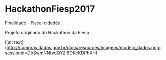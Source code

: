 # HackathonFiesp2017

Finalidade - Fiscal cidadão

Projeto originado do Hackathon da Fiesp 


![alt text] (http://compras.dados.gov.br/docs/resources/imagens/modelo_dados.png;jsessionid=DbSwmNNtvdQYZi6OKcKDPhXH)